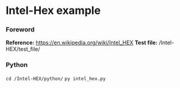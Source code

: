# Intel-Hex example

### Foreword

**Reference:** https://en.wikipedia.org/wiki/Intel_HEX
**Test file:** /Intel-HEX/test_file/

### Python
`cd /Intel-HEX/python/`
`py intel_hex.py`
